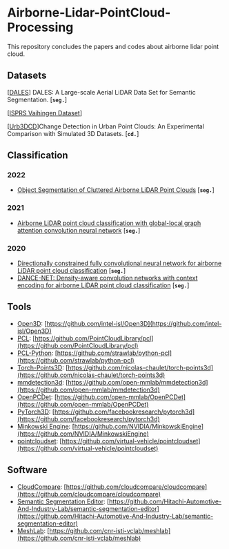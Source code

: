 # Airborne-Lidar-PointCloud-Processing

This repository concludes the papers and codes about airborne lidar point cloud.

## Datasets

[[DALES](https://arxiv.org/abs/2004.11985)] DALES: A Large-scale Aerial LiDAR Data Set for Semantic Segmentation. [__`seg.`__]

[[ISPRS Vaihingen Dataset](http://www2.isprs.org/commissions/comm3/wg4/3d-semantic-labeling.html)]

[[Urb3DCD](https://www.mdpi.com/2072-4292/13/13/2629)]Change Detection in Urban Point Clouds: An Experimental Comparison with Simulated 3D Datasets. [__`cd.`__]

## Classification

### 2022

- [Object Segmentation of Cluttered Airborne LiDAR Point Clouds](https://arxiv.org/pdf/2210.16081v2.pdf) [__`seg.`__]

### 2021

- [Airborne LiDAR point cloud classification with global-local graph attention convolution neural network](https://arxiv.org/abs/2004.09057) [__`seg.`__]

### 2020

- [Directionally constrained fully convolutional neural network for airborne LiDAR point cloud classification](https://arxiv.org/abs/1908.06673) [__`seg.`__]
- [DANCE-NET: Density-aware convolution networks with context encoding for airborne LiDAR point cloud classification](https://arxiv.org/abs/1910.05909) [__`seg.`__]

## Tools

- [Open3D](http://www.open3d.org/): [https://github.com/intel-isl/Open3D](https://github.com/intel-isl/Open3D)
- [PCL](https://pointclouds.org/): [https://github.com/PointCloudLibrary/pcl](https://github.com/PointCloudLibrary/pcl)
- [PCL-Python](https://python-pcl-fork.readthedocs.io/en/latest/): [https://github.com/strawlab/python-pcl](https://github.com/strawlab/python-pcl)
- [Torch-Points3D](https://arxiv.org/pdf/2010.04642.pdf): [https://github.com/nicolas-chaulet/torch-points3d](https://github.com/nicolas-chaulet/torch-points3d)
- [mmdetection3d](https://mmdetection3d.readthedocs.io/en/latest/): [https://github.com/open-mmlab/mmdetection3d](https://github.com/open-mmlab/mmdetection3d)
- [OpenPCDet](https://github.com/open-mmlab/OpenPCDet): [https://github.com/open-mmlab/OpenPCDet](https://github.com/open-mmlab/OpenPCDet)
- [PyTorch3D](https://arxiv.org/pdf/2007.08501.pdf): [https://github.com/facebookresearch/pytorch3d](https://github.com/facebookresearch/pytorch3d)
- [Minkowski Engine](https://github.com/NVIDIA/MinkowskiEngine): [https://github.com/NVIDIA/MinkowskiEngine](https://github.com/NVIDIA/MinkowskiEngine)
- [pointcloudset](https://joss.theoj.org/papers/10.21105/joss.03471#): [https://github.com/virtual-vehicle/pointcloudset](https://github.com/virtual-vehicle/pointcloudset)

## Software

- [CloudCompare](https://www.danielgm.net/cc/): [https://github.com/cloudcompare/cloudcompare](https://github.com/cloudcompare/cloudcompare)
- [Semantic Segmentation Editor](https://github.com/Hitachi-Automotive-And-Industry-Lab/semantic-segmentation-editor): [https://github.com/Hitachi-Automotive-And-Industry-Lab/semantic-segmentation-editor](https://github.com/Hitachi-Automotive-And-Industry-Lab/semantic-segmentation-editor)
- [MeshLab](https://www.meshlab.net/): [https://github.com/cnr-isti-vclab/meshlab](https://github.com/cnr-isti-vclab/meshlab)

